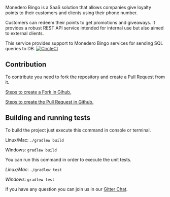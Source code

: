 Monedero Bingo is a SaaS solution that allows companies give loyalty points to their customers and clients using their phone number.

Customers can redeem their points to get promotions and giveaways. It provides a robust REST API service intended for internal use but also aimed to external clients.

This service provides support to Monedero Bingo services for sending SQL queries to DB. [![CircleCI](https://circleci.com/gh/MonederoBingo/database-service/tree/master.svg?style=svg)](https://circleci.com/gh/MonederoBingo/database-service/tree/master)


## Contribution
To contribute you need to fork the repository and 
create a Pull Request from it. 

[Steps to create a Fork in Gihub.](https://help.github.com/articles/fork-a-repo/)

[Steps to create the Pull Request in Github.](https://help.github.com/articles/creating-a-pull-request-from-a-fork/)


## Building and running tests
To build the project just execute this command in console or terminal.

Linux/Mac: `./gradlew build`

Windows: `gradlew build`

You can run this command in order to execute the unit tests.

_Linux/Mac_: `./gradlew test`

_Windows_: `gradlew test`

If you have any question you can join us in our [Gitter Chat](https://gitter.im/MonederoBingo).
